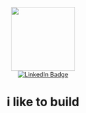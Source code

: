 <div id="header" align="center">
  <img src="https://media4.giphy.com/media/v1.Y2lkPTc5MGI3NjExMzdmOGMwZDg0MjYyYmI3YWRhNDg1Y2JlZGIyYWUyMDY3NWIwOGJkNCZjdD1z/Jz7eUZut4DSl04bz2q/giphy.gif" width="150"/>

  <div id="badges">
    <a href="https://www.linkedin.com/in/alexandre-delaitre-a89839220/"><img src="https://img.shields.io/badge/LinkedIn-blue?style=for-the-badge&logo=linkedin&logoColor=white"     alt="LinkedIn Badge"/></a>
   </a>
  </div>
   <h1>i like to build</h1>
   
</div>

